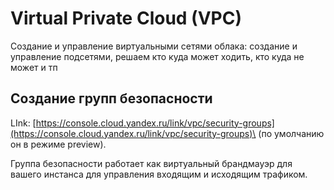 # Virtual Private Cloud (VPC)

Создание и управление виртуальными сетями облака: создание и управление подсетями, решаем кто куда может ходить, кто куда не может и тп

## Создание групп безопасности

LInk: [https://console.cloud.yandex.ru/link/vpc/security-groups](https://console.cloud.yandex.ru/link/vpc/security-groups)\
(по умолчанию он в режиме preview).&#x20;

Группа безопасности работает как виртуальный брандмауэр для вашего инстанса для управления входящим и исходящим трафиком.
